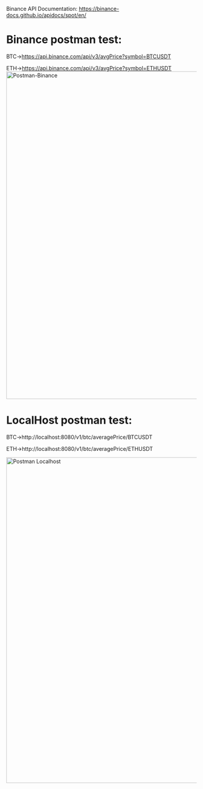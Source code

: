 Binance API Documentation: https://binance-docs.github.io/apidocs/spot/en/

# Binance postman test:

BTC->https://api.binance.com/api/v3/avgPrice?symbol=BTCUSDT

ETH->https://api.binance.com/api/v3/avgPrice?symbol=ETHUSDT
<img width="865" alt="Postman-Binance" src="https://user-images.githubusercontent.com/69582787/147023241-d41348a2-334d-446a-a62f-6d2d1aa3bc6f.png">

# LocalHost postman test:

BTC->http://localhost:8080/v1/btc/averagePrice/BTCUSDT

ETH->http://localhost:8080/v1/btc/averagePrice/ETHUSDT

<img width="860" alt="Postman Localhost" src="https://user-images.githubusercontent.com/69582787/147023251-87dadaba-0cf9-4f1a-9c8e-4130e656a332.png">
